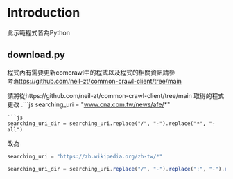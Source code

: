 # **Introduction**
此示範程式皆為Python
## download.py
程式內有需要更新comcrawl中的程式以及程式的相關資訊請參考:https://github.com/neil-zt/common-crawl-client/tree/main

請將從https://github.com/neil-zt/common-crawl-client/tree/main
取得的程式更改
\.```js
searching_uri = "www.cna.com.tw/news/afe/*"
```
```js
searching_uri_dir = searching_uri.replace("/", "-").replace("*", "-all")
```
改為
```js
searching_uri = "https://zh.wikipedia.org/zh-tw/*"
```
```js
searching_uri_dir = searching_uri.replace("/", "-").replace(":", "-").replace("*", "-all")
```
